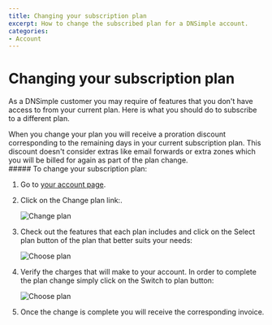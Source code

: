 ```yaml
---
title: Changing your subscription plan
excerpt: How to change the subscribed plan for a DNSimple account.
categories:
- Account
---
```


# Changing your subscription plan

As a DNSimple customer you may require of features that you don't have access to from your current plan. Here is what you should do to subscribe to a different plan.

<warning>
When you change your plan you will receive a proration discount corresponding to the remaining days in your current subscription plan. This discount doesn't consider extras like email forwards or extra zones which you will be billed for again as part of the plan change.
</warning>

<div class="section-steps" markdown="1">
##### To change your subscription plan:

1. Go to [your account page](https://dnsimple.com/account).
1. Click on the <label>Change plan</label> link:.

     ![Change plan](/files/change-plan-1.jpg)

1. Check out the features that each plan includes and click on the <label>Select plan</label> button of the plan that better suits your needs:

     ![Choose plan](/files/change-plan-2.jpg)

1. Verify the charges that will make to your account. In order to complete the plan change simply click on the <label>Switch to plan</label> button:

     ![Choose plan](/files/change-plan-3.jpg)

1. Once the change is complete you will receive the corresponding invoice.

</div>
